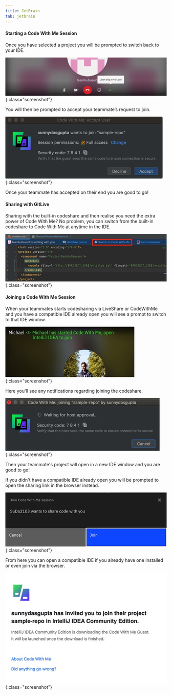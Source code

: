 ```yaml
---
title: JetBrain
tab: jetbrain
---
```


#### Starting a Code With Me Session 

Once you have selected a project you will be prompted to switch back to your IDE.

![Code With Me Open Repo](/uploads/liveshare-open-repo.jpeg "Code With Me Open Repo"){:class="screenshot"}

You will then be prompted to accept your teammate’s request to join.

![Code With Me Accept User](/uploads/codeshare-codewithme-accept-user.jpg "Code With Me Accept User"){:class="screenshot"}


 Once your teammate has accepted on their end you are good to go!

#### Sharing with GitLive

Sharing with the built-in codeshare and then realise you need the extra power of Code With Me? No problem, you can switch from the built-in codeshare to Code With Me at anytime in the IDE.

![Codeshare Code With Me](/uploads/codeshare-codewithme-session.jpeg "Codeshare Code With Me"){:class="screenshot"}


#### Joining a Code With Me Session 

When your teammates starts codesharing via LiveShare or CodeWithMe and you have a compatible IDE already open you will see a prompt to switch to that IDE window.

![Code With Me Open Editor](/uploads/codeshare-codewithme-open-editor.jpg "Code With Me Open Editor"){:class="screenshot"}


Here you'll see any notifications regarding joining the codeshare.

![Code With Me Join Collab](/uploads/codeshare-codewithme-waiting-for-approval.jpg "Code With Me Join Collab"){:class="screenshot"}


Then your teammate's project will open in a new IDE window and you are good to go!

If you didn't have a compatible IDE already open you will be prompted to open the sharing link in the browser instead.

![Accept Code With Me](/uploads/codeshare-accept-codewithme.jpg "Accept Code With Me"){:class="screenshot"}


From here you can open a compatible IDE if you already have one installed or even join via the browser.

![Code With Me Confirmation](/uploads/codeshare-codewithme-confirmation.jpg "Code With Me Confirmation"){:class="screenshot"}

